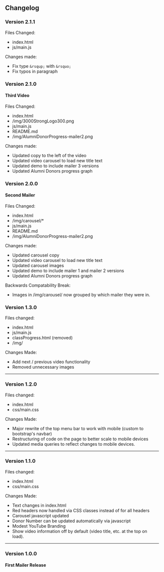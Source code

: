 ## Changelog

### Version 2.1.1
Files Changed:
* index.html
* js/main.js

Changes made:
* Fix type ```&rsqup;``` with ```&rsquo;```
* Fix typos in paragraph

### Version 2.1.0
#### Third Video
Files Changed:
* index.html
* /img/3000StrongLogo300.png
* js/main.js
* README.md
* /img/AlumniDonorProgress-mailer2.png

Changes made:
* Updated copy to the left of the video
* Updated video carousel to load new title text
* Updated demo to include mailer 3 versions
* Updated Alumni Donors progress graph

### Version 2.0.0
#### Second Mailer
Files Changed:
* index.html
* /img/carousel/*
* js/main.js
* README.md
* /img/AlumniDonorProgress-mailer2.png

Changes made:
* Updated carousel copy
* Updated video carousel to load new title text
* Updated carousel images
* Updated demo to include mailer 1 and mailer 2 versions
* Updated Alumni Donors progress graph

Backwards Compatability Break:
* Images in /img/carousel/ now grouped by which mailer they were in.

### Version 1.3.0

Files changed:
* index.html
* js/main.js
* classProgress.html (removed)
* /img/

Changes Made:
* Add next / previous video functionality
* Removed unnecessary images

<hr />

### Version 1.2.0

Files changed:
* index.html
* css/main.css

Changes Made:
* Major rewrite of the top menu bar to work with mobile (custom to bootstrap's navbar)
* Restructuring of code on the page to better scale to mobile devices
* Updated media queries to reflect changes to mobile devices.

<hr />

### Version 1.1.0

Files changed:
* index.html
* css/main.css

Changes Made:
* Text changes in index.html
* Red headers now handled via CSS classes instead of for all headers
* Carousel javascript updated
* Donor Number can be updated automatically via javascript
* Modest YouTube Branding
* Show video information off by default (video title, etc. at the top on load).

<hr />

### Version 1.0.0
#### First Mailer Release